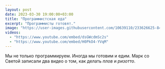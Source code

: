 ```yaml
---
layout: post
date: 2023-03-30 19:00:00+03:00
title: "Программистская еда"
excerpt: "Программисты готовят."
image: "https://user-images.githubusercontent.com/10639110/233626625-8455efd7-a2f3-4398-a48e-a14094d1f22d.png"
videos:
  - "https://www.youtube.com/embed/dsGWcdmSc2s"
  - "https://www.youtube.com/embed/H0PkO4-YVqM"
---
```


Мы не только программируем. Иногда мы готовим и едим. Марк со Светой записали два видео о том, как делать *плов* и *ризотто*.
